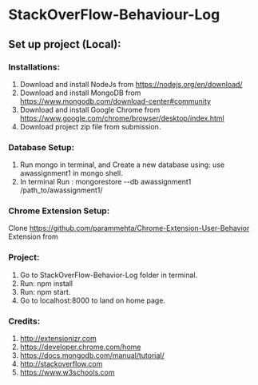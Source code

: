 # StackOverFlow-Behaviour-Log

## Set up project (Local):

### Installations:
1. Download and install NodeJs from https://nodejs.org/en/download/
2. Download and install MongoDB from https://www.mongodb.com/download-center#community
3. Download and install Google Chrome from https://www.google.com/chrome/browser/desktop/index.html
4. Download project zip file from submission.

### Database Setup:
1. Run mongo in terminal, and Create a new database using: use awassignment1 in mongo shell.
2. In terminal Run : mongorestore --db awassignment1 /path_to/awassignment1/

### Chrome Extension Setup:
Clone https://github.com/parammehta/Chrome-Extension-User-Behavior Extension from 

### Project:
1. Go to StackOverFlow-Behavior-Log folder in terminal.
2. Run: npm install
3. Run: npm start.
4. Go to localhost:8000 to land on home page.


### Credits:
1. http://extensionizr.com
2. https://developer.chrome.com/home
3. https://docs.mongodb.com/manual/tutorial/
4. http://stackoverflow.com
5. https://www.w3schools.com
